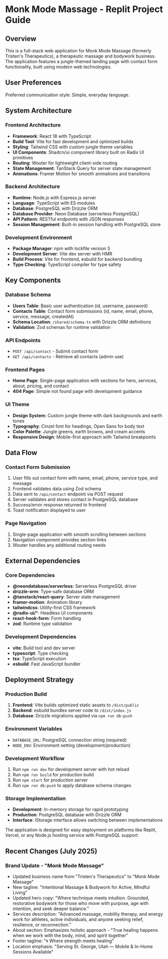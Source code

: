 # Monk Mode Massage - Replit Project Guide

## Overview

This is a full-stack web application for Monk Mode Massage (formerly Tristen's Therapeutics), a therapeutic massage and bodywork business. The application features a jungle-themed landing page with contact form functionality, built using modern web technologies.

## User Preferences

Preferred communication style: Simple, everyday language.

## System Architecture

### Frontend Architecture
- **Framework**: React 18 with TypeScript
- **Build Tool**: Vite for fast development and optimized builds
- **Styling**: Tailwind CSS with custom jungle theme variables
- **UI Components**: Shadcn/ui component library built on Radix UI primitives
- **Routing**: Wouter for lightweight client-side routing
- **State Management**: TanStack Query for server state management
- **Animations**: Framer Motion for smooth animations and transitions

### Backend Architecture
- **Runtime**: Node.js with Express.js server
- **Language**: TypeScript with ES modules
- **Database**: PostgreSQL with Drizzle ORM
- **Database Provider**: Neon Database (serverless PostgreSQL)
- **API Pattern**: RESTful endpoints with JSON responses
- **Session Management**: Built-in session handling with PostgreSQL store

### Development Environment
- **Package Manager**: npm with lockfile version 3
- **Development Server**: Vite dev server with HMR
- **Build Process**: Vite for frontend, esbuild for backend bundling
- **Type Checking**: TypeScript compiler for type safety

## Key Components

### Database Schema
- **Users Table**: Basic user authentication (id, username, password)
- **Contacts Table**: Contact form submissions (id, name, email, phone, service, message, createdAt)
- **Schema Location**: `/shared/schema.ts` with Drizzle ORM definitions
- **Validation**: Zod schemas for runtime validation

### API Endpoints
- `POST /api/contact` - Submit contact form
- `GET /api/contacts` - Retrieve all contacts (admin use)

### Frontend Pages
- **Home Page**: Single-page application with sections for hero, services, about, pricing, and contact
- **404 Page**: Simple not found page with development guidance

### UI Theme
- **Design System**: Custom jungle theme with dark backgrounds and earth tones
- **Typography**: Cinzel font for headings, Open Sans for body text
- **Color Palette**: Jungle greens, earth browns, and cream accents
- **Responsive Design**: Mobile-first approach with Tailwind breakpoints

## Data Flow

### Contact Form Submission
1. User fills out contact form with name, email, phone, service type, and message
2. Frontend validates data using Zod schema
3. Data sent to `/api/contact` endpoint via POST request
4. Server validates and stores contact in PostgreSQL database
5. Success/error response returned to frontend
6. Toast notification displayed to user

### Page Navigation
1. Single-page application with smooth scrolling between sections
2. Navigation component provides section links
3. Wouter handles any additional routing needs

## External Dependencies

### Core Dependencies
- **@neondatabase/serverless**: Serverless PostgreSQL driver
- **drizzle-orm**: Type-safe database ORM
- **@tanstack/react-query**: Server state management
- **framer-motion**: Animation library
- **tailwindcss**: Utility-first CSS framework
- **@radix-ui/***: Headless UI components
- **react-hook-form**: Form handling
- **zod**: Runtime type validation

### Development Dependencies
- **vite**: Build tool and dev server
- **typescript**: Type checking
- **tsx**: TypeScript execution
- **esbuild**: Fast JavaScript bundler

## Deployment Strategy

### Production Build
1. **Frontend**: Vite builds optimized static assets to `/dist/public`
2. **Backend**: esbuild bundles server code to `/dist/index.js`
3. **Database**: Drizzle migrations applied via `npm run db:push`

### Environment Variables
- `DATABASE_URL`: PostgreSQL connection string (required)
- `NODE_ENV`: Environment setting (development/production)

### Development Workflow
1. Run `npm run dev` for development server with hot reload
2. Run `npm run build` for production build
3. Run `npm start` for production server
4. Run `npm run db:push` to apply database schema changes

### Storage Implementation
- **Development**: In-memory storage for rapid prototyping
- **Production**: PostgreSQL database with Drizzle ORM
- **Interface**: IStorage interface allows switching between implementations

The application is designed for easy deployment on platforms like Replit, Vercel, or any Node.js hosting service with PostgreSQL support.

## Recent Changes (July 2025)

### Brand Update - "Monk Mode Massage"
- Updated business name from "Tristen's Therapeutics" to "Monk Mode Massage"
- New tagline: "Intentional Massage & Bodywork for Active, Mindful Living"
- Updated hero copy: "Where technique meets intuition. Grounded, restorative bodywork for those who move with purpose, age with intention, and seek deeper balance."
- Services description: "Advanced massage, mobility therapy, and energy work for athletes, active individuals, and anyone seeking relief, resilience, or reconnection."
- About section: Emphasizes holistic approach - "True healing happens when we work with the body, mind, and spirit together"
- Footer tagline: "🌀 Where strength meets healing"
- Location emphasis: "Serving St. George, Utah — Mobile & In-Home Sessions Available"